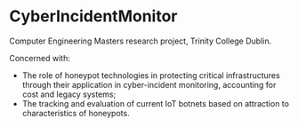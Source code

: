 # CyberIncidentMonitor

Computer Engineering Masters research project, Trinity College Dublin.

Concerned with: 
* The role of honeypot technologies in protecting critical infrastructures through their application in cyber-incident monitoring, accounting for cost and legacy systems;
* The tracking and evaluation of current IoT botnets based on attraction to characteristics of honeypots.

